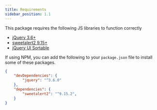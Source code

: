 ```yaml
---
title: Requirements
sidebar_position: 1.1
---
```


This package requires the following JS libraries to function correctly

- [jQuery 3.6+](https://jquery.com/)
- [sweetalert2 9.15+](https://jquery.com/)
- [jQuery UI Sortable](https://jqueryui.com/sortable/)

If using NPM, you can add the following to your `package.json` file to install some of these packages.
```json
{
    "devDependencies": {
        "jquery": "^3.6.0"
    },
    "dependencies": {
        "sweetalert2": "^9.15.2",
    }
}    
```